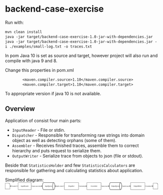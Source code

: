 # backend-case-exercise
Run with: 

```$xslt
mvn clean install
java -jar target/backend-case-exercise-1.0-jar-with-dependencies.jar
java -jar target/backend-case-exercise-1.0-jar-with-dependencies.jar -i ./examples/small-log.txt -o traces.txt
```

In pom Java 10 is set as source and target, however project will also run and compile with java 9 and 8.

Change this properties in pom.xml
```$xslt
        <maven.compiler.source>1.10</maven.compiler.source>
        <maven.compiler.target>1.10</maven.compiler.target>
```
To appropriate version if java 10 is not available.

## Overview

Application of consist four main parts:
* `InputReader` - File or stdin.
* `Dispatcher` - Responsible for transforming raw strings into domain object as well as detecting orphans (some of them).
* `Assembler` - Receives finished traces, assemble them to correct hierarchy and puts request to serialize them.
* `OutputWriter` - Serialize trace from objects to json (file or stdout).

Beside that `StatisticsHolder` and few `StatisticsCalculators` are responsible for gathering and calculating statistics about application.  

Simplified diagram:
![diagram](diagrams/simple_flow.jpg)